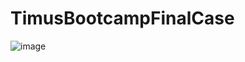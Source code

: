 # TimusBootcampFinalCase

![image](https://github.com/0BerkayK/TimusBootcampFinalCase/assets/89878614/5bd30acc-70f0-4ed1-a02a-6fc12d66256e)





